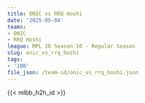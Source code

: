 ```yaml
---
title: ONIC vs RRQ Hoshi
date: '2025-05-04'
teams:
- ONIC
- RRQ Hoshi
league: MPL ID Season 10 - Regular Season
slug: onic_vs_rrq_hoshi
tags:
- '108'
file_json: /team-id/onic_vs_rrq_hoshi.json
---
```


{{< mlbb_h2h_id >}}
